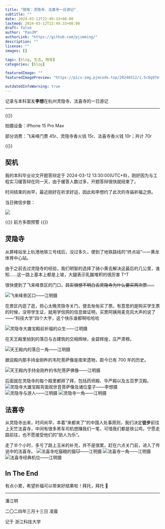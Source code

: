 ```yaml
---
title: "随笔：灵隐寺、法喜寺一日游记"
subtitle: ""
date: 2024-03-12T22:49:33+08:00
lastmod: 2024-03-12T22:49:33+08:00
draft: false
author: "PanJM"
authorLink: "https://github.com/pjimming/"
description: ""
license: ""
images: []

tags: [blog, 生活, 随笔]
categories: [blog]

featuredImage: ""
featuredImagePreview: "https://picx-img.pjmcode.top/20240312/i.5c0q97mfuo.webp"

outdatedInfoWarning: true
---
```


记录与本科室友**李想**在杭州灵隐寺、法喜寺的一日游记

<!--more-->

---

{{<admonition info>}}

拍摄设备：iPhone 15 Pro Max

部分消费：飞来峰门票 45r、灵隐寺香火钱 15r、法喜寺香火钱 10r；共计 70r

{{</admonition>}}

## 契机

我的本科毕业论文开题答辩定于 2024-03-12 13:30:00(UTC+8)，刚好因为与工程实习缓答辩在同一天，由于缓答人数过多，开题答辩很快就结束了。

时间结束的尚早，最近刚好在祈求好运，因此和李想约了此次的寺庙祈福之旅。

当日微信步数：

![](https://picx-img.pjmcode.top/20240312/imageimage.syp6aljbk.webp)

{{<admonition warning>}}
前方多图预警
{{</admonition>}}

## 灵隐寺

从屏峰站坐上杭港地铁三号线后，没过多久，便到了地铁路线的“终点站”——黄龙体育中心站。

由于之前去过灵隐寺的经验，我们明智的选择了骑小黄去解决这最后的几公里，谁知……这一路上基本上都是上坡，大腿表示乳酸堆积的很厉害 T^T

很快便到了飞来峰景区的门口，~~其实很想不明白去灵隐寺为什么要买两次票……~~

![飞来峰景区口——江明摄](https://picx-img.pjmcode.top/20240312/i.5c0q97mfuo.webp)

在景区内逛了逛，担心太晚灵隐寺关门，便去匆匆买了票。有意思的是购买学生票的时候，没带学生证，就用学信网的信息做证明，买票阿姨用麦克风大声的说了——“科技大学”四个大字，这个快乐谁都啊哈哈哈

![灵隐寺大雄宝殿前祈福的众生——江明摄](https://picx-img.pjmcode.top/20240312/1.5j3y4n998a.webp)

在天王殿里拍到的落日与古建筑的交相辉映，金碧辉煌，庄严肃穆。

![天王殿内的落日一角——江明摄](https://picx-img.pjmcode.top/20240312/1.wib3yatgz.webp)

据说殿内那手持金刚杵的韦陀菩萨像是南宋遗物，距今已有 700 年的历史。

![天王殿内手持金刚杵的韦陀菩萨佛像——江明摄](https://picx-img.pjmcode.top/20240312/1.7zq6jkgci2.webp)

后面就在灵隐寺的每个殿里都拜了拜，包括药师殿、华严殿以及五百罗汉殿。
![灵隐寺大雄宝殿背面观世音菩萨像及诸位童子——李想摄](https://picx-img.pjmcode.top/image1c71071886fbd881d51f59df5fb3060.361bnfmi9b.webp)
![灵隐寺与游人——江明摄](https://picx-img.pjmcode.top/20240312/1.7w6klungf7.webp)
![灵隐寺一角——江明摄](https://picx-img.pjmcode.top/20240312/1.1vyeh4drdf.webp)

## 法喜寺

从灵隐寺出来，时间尚早，本着“来都来了”的中国人处事原则，我们决定**徒步**前往上天竺法喜寺，中间有很多黑车司机想赚我们一笔，可惜我们都是铁公鸡，宁愿走路前往，也不愿接受他们的“助人为乐”。

走了半个小时，多亏了路上玉米的补充，并不是很累，赶在六点关门前，进入了传说中的法喜寺。
![法喜寺吃猫粮的猫🐱——江明摄](https://picx-img.pjmcode.top/20240312/imageNKVY}8RTJ$~595WZ_L`7CAG.99t3py1fh7.webp)
![法喜寺一角——江明摄](https://picx-img.pjmcode.top/20240312/11.86tef02uoe.webp)
![法喜寺经典机位——江明摄](https://picx-img.pjmcode.top/20240312/1.231mck03ah.webp)

## In The End

有点小累，希望祈福可以带来好结果啦！拜托，拜托 🙏

---

潘江明

二〇二四年三月十三日 凌晨

记于 浙江科技大学
